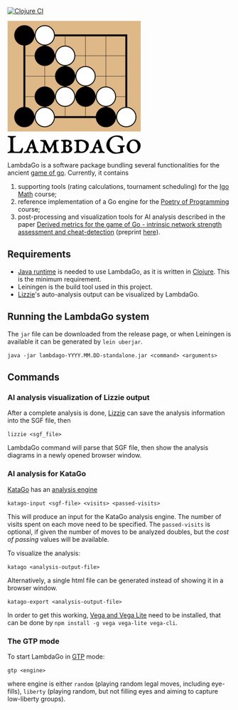[![Clojure CI](https://github.com/egri-nagy/lambdago/actions/workflows/clojure.yml/badge.svg)](https://github.com/egri-nagy/lambdago/actions/workflows/clojure.yml)

![LambdaGo Logo](resources/lambdago_logo_300px.png)

LambdaGo is a software package bundling several functionalities for the ancient [game of go](https://en.wikipedia.org/wiki/Go_(game)).
Currently, it contains

  1. supporting tools (rating calculations, tournament scheduling) for the [Igo Math](https://egri-nagy.github.io/igomath/) course;
  2. reference implementation of a Go engine for the [Poetry of Programming](https://egri-nagy.github.io/popbook/) course;
  3. post-processing and visualization tools for AI analysis described in the paper [Derived metrics for the game of Go - intrinsic network strength assessment and cheat-detection](https://ieeexplore.ieee.org/document/9394360) (preprint [here](https://arxiv.org/abs/2009.01606)).

## Requirements
 * [Java runtime](https://www.java.com/) is needed to use LambdaGo, as it is written in [Clojure](https://www.clojure.org). This is the minimum requirement.
 * Leiningen is the build tool used in this project.
 * [Lizzie](https://github.com/featurecat/lizzie)'s auto-analysis output can be visualized by LambdaGo.

## Running the LambdaGo system
The `jar` file can be downloaded from the release page, or when Leiningen is available it can be generated by `lein uberjar`.

```
java -jar lambdago-YYYY.MM.DD-standalone.jar <command> <arguments>
```

## Commands

### AI analysis visualization of Lizzie output
After a complete analysis is done, [Lizzie](https://github.com/featurecat/lizzie) can save the analysis information into the SGF file, then
```
lizzie <sgf_file>
```
LambdaGo command will parse that SGF file, then show the analysis diagrams in a newly opened browser window.

### AI analysis for KataGo

[KataGo](https://katagotraining.org/) has an [analysis engine](https://github.com/lightvector/KataGo/blob/master/docs/Analysis_Engine.md)

```
katago-input <sgf-file> <visits> <passed-visits>
```
This will produce an input for the KataGo analysis engine. The number of visits spent on each move need to be specified. The `passed-visits` is optional, if given the number of moves to be analyzed doubles, but the *cost of passing* values will be available.

To visualize the analysis:
```
katago <analysis-output-file>
```
Alternatively, a single html file can be generated instead of showing it in a browser window.

```
katago-export <analysis-output-file>
```
In order to get this working, [Vega and Vega Lite](https://vega.github.io/) need to be installed, that can be done by `npm install -g vega vega-lite vega-cli`.

### The GTP mode
To start LambdaGo in [GTP](http://www.lysator.liu.se/~gunnar/gtp/) mode:
```
gtp <engine>
```
where engine is either `random` (playing random legal moves, including eye-fills), `liberty` (playing random, but not filling eyes and aiming to capture low-liberty groups). 

